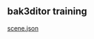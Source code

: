 ## bak3ditor training

[scene.json](https://raw.githubusercontent.com/cvdlab-cg/lessons/master/lessons/2016-05-19/scene.json.zip)
